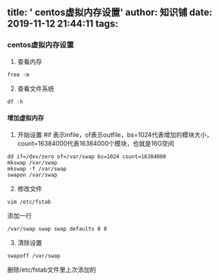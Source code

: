 title: ' centos虚拟内存设置'
author: 知识铺
date: 2019-11-12 21:44:11
tags:
---
### centos虚拟内存设置  
1. 查看内存   
```
free -m
```
2. 查看文件系统   
```
df -h
```
#### 增加虚拟内存
1. 开始设置
#if 表示infile，of表示outfile，bs=1024代表增加的模块大小，count=16384000代表16384000个模块，也就是16G空间   
```
dd if=/dev/zero of=/var/swap bs=1024 count=16384000
mkswap /var/swap
mkswap -f /var/swap
swapon /var/swap
```
2. 修改文件
```
vim /etc/fstab
```
添加一行
```
/var/swap swap swap defaults 0 0
```
3. 清除设置
```
swapoff /var/swap
```
删除/etc/fstab文件里上次添加的